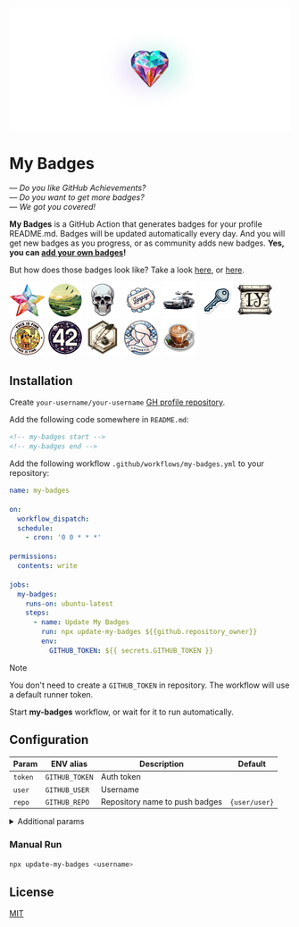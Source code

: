 <a href="https://github.com/my-badges/my-badges"><img src=".github/my-badges.png" alt="My Badges"></a>

# My Badges

— _Do you like GitHub Achievements?_  
— _Do you want to get more badges?_  
— _We got you covered!_

**My Badges** is a GitHub Action that generates badges for your profile README.md.
Badges will be updated automatically every day. And you will get new badges as you progress, or
as community adds new badges. **Yes, you can [add your own badges](CONTRIBUTING.md)!**

But how does those badges look like? Take a look [here](https://github.com/antonmedv),
or [here](https://github.com/antongolub).

<p>
<img src="badges/stars/stars-20000.png" alt="stars-20000" width="64">
<img src="badges/time-of-commit/morning-commits.png" alt="morning-commits" width="64">
<img src="badges/dead-commit/dead-commit.png" alt="dead-commit" width="64">
<img src="badges/bad-words/bad-words.png" alt="bad-words" width="64">
<img src="badges/delorean/delorean.png" alt="delorean" width="64">
<img src="badges/public-keys/public-keys-1.png" alt="public-keys-1" width="64">
<img src="badges/old-issue/old-issue-1.png" alt="old-issue-1" width="64">
<img src="badges/this-is-fine/this-is-fine.png" alt="this-is-fine" width="64">
<img src="badges/the-ultimate-question/the-ultimate-question.png" alt="the-ultimate-question" width="64">
<img src="badges/favorite-word/favorite-word.png" alt="favorite-word" width="64">
<img src="badges/cosmetic-commit/cosmetic-commit.png" alt="cosmetic-commit" width="64">
<img src="badges/cafe-commit/cafe-commit.png" alt="cafe-commit" width="64">
</p>

## Installation

Create `your-username/your-username` [GH profile repository](https://docs.github.com/en/account-and-profile/setting-up-and-managing-your-github-profile/customizing-your-profile/managing-your-profile-readme).

Add the following code somewhere in `README.md`:

```html
<!-- my-badges start -->
<!-- my-badges end -->
```

Add the following workflow `.github/workflows/my-badges.yml` to your repository:

```yaml
name: my-badges

on:
  workflow_dispatch:
  schedule:
    - cron: '0 0 * * *'

permissions:
  contents: write

jobs:
  my-badges:
    runs-on: ubuntu-latest
    steps:
      - name: Update My Badges
        run: npx update-my-badges ${{github.repository_owner}}
        env:
          GITHUB_TOKEN: ${{ secrets.GITHUB_TOKEN }}
```

> [!NOTE]
> You don't need to create a `GITHUB_TOKEN` in repository. The workflow will use a default runner token.

Start **my-badges** workflow, or wait for it to run automatically.

## Configuration

| Param   | ENV alias      | Description                    | Default       |
|---------|----------------|--------------------------------|---------------|
| `token` | `GITHUB_TOKEN` | Auth token                     |               |
| `user`  | `GITHUB_USER`  | Username                       |               |
| `repo`  | `GITHUB_REPO`  | Repository name to push badges | `{user/user}` |

<details>
<summary>Additional params</summary>

| Param     | Description                                                                                                                                             | Default |
|-----------|---------------------------------------------------------------------------------------------------------------------------------------------------------|---------|
| `data`    | Path to JSON to generate badges. If empty, required data will be obtained from the GH API                                                               |         |
| `size`    | Badge size for README.md, px                                                                                                                            | 64      |
| `dryrun`  | Generate badges, but skip pushing them to git                                                                                                           |         |
| `pick`    | List of badges to pick. Pass `--pick="a-commit,ab-commit,revert-revert-commit"` to generate only the specified entries. If empty gets all of them       |         |
| `omit`    | List of badges to exclude. For example, if you're too shy to flex your stars: `--omit:stars-100,stars-500,stars-1000` or even shorter `--omit:stars-*`  |         |
| `compact` | Represent the highest tier badges in README.md. For example, If you have both `stars-100` and `stars-500` achievements, only the last one will be shown |         |

</details>

### Manual Run

```sh
npx update-my-badges <username>
```

## License

[MIT](LICENSE)
